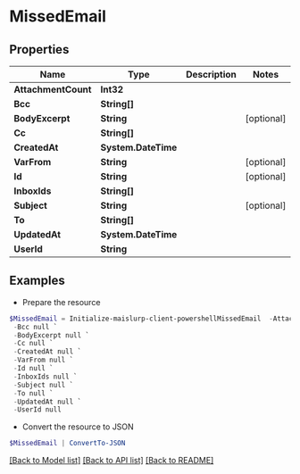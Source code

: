 # MissedEmail
## Properties

Name | Type | Description | Notes
------------ | ------------- | ------------- | -------------
**AttachmentCount** | **Int32** |  | 
**Bcc** | **String[]** |  | 
**BodyExcerpt** | **String** |  | [optional] 
**Cc** | **String[]** |  | 
**CreatedAt** | **System.DateTime** |  | 
**VarFrom** | **String** |  | [optional] 
**Id** | **String** |  | [optional] 
**InboxIds** | **String[]** |  | 
**Subject** | **String** |  | [optional] 
**To** | **String[]** |  | 
**UpdatedAt** | **System.DateTime** |  | 
**UserId** | **String** |  | 

## Examples

- Prepare the resource
```powershell
$MissedEmail = Initialize-maislurp-client-powershellMissedEmail  -AttachmentCount null `
 -Bcc null `
 -BodyExcerpt null `
 -Cc null `
 -CreatedAt null `
 -VarFrom null `
 -Id null `
 -InboxIds null `
 -Subject null `
 -To null `
 -UpdatedAt null `
 -UserId null
```

- Convert the resource to JSON
```powershell
$MissedEmail | ConvertTo-JSON
```

[[Back to Model list]](../README#documentation-for-models) [[Back to API list]](../README#documentation-for-api-endpoints) [[Back to README]](../README)

